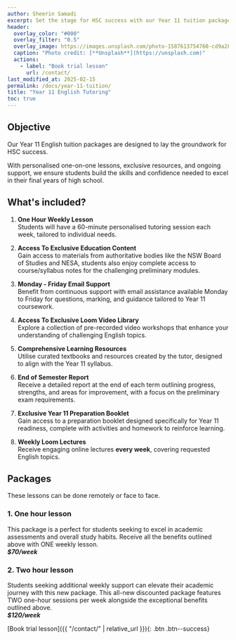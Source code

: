 ```yaml
---
author: Sheerin Samadi
excerpt: Set the stage for HSC success with our Year 11 tuition packages.
header:
  overlay_color: "#000"
  overlay_filter: "0.5"
  overlay_image: https://images.unsplash.com/photo-1587613754760-cd9a285831b3
  caption: "Photo credit: [**Unsplash**](https://unsplash.com)"
  actions:
    - label: "Book trial lesson"
      url: /contact/
last_modified_at: 2025-02-15
permalink: /docs/year-11-tuition/
title: "Year 11 English Tutoring"
toc: true
---
```


## Objective

Our Year 11 English tuition packages are designed to lay the groundwork for HSC success.

With personalised one-on-one lessons, exclusive resources, and ongoing support, we ensure students build the skills and confidence needed to excel in their final years of high school.

## What's included?

1. **One Hour Weekly Lesson**\
Students will have a 60-minute personalised tutoring session each week, tailored to individual needs. 

1. **Access To Exclusive Education Content**\
Gain access to materials from authoritative bodies like the NSW Board of Studies and NESA, students also enjoy complete access to course/syllabus notes for the challenging preliminary modules.

1. **Monday - Friday Email Support**\
Benefit from continuous support with email assistance available Monday to Friday for questions, marking, and guidance tailored to Year 11 coursework.

1. **Access To Exclusive Loom Video Library**\
Explore a collection of pre-recorded video workshops that enhance your understanding of challenging English topics.

1. **Comprehensive Learning Resources**\
Utilise curated textbooks and resources created by the tutor, designed to align with the Year 11 syllabus.

1. **End of Semester Report**\
Receive a detailed report at the end of each term outlining progress, strengths, and areas for improvement, with a focus on the preliminary exam requirements.

1. **Exclusive Year 11 Preparation Booklet**\
Gain access to a preparation booklet designed specifically for Year 11 readiness, complete with activities and homework to reinforce learning.

1. **Weekly Loom Lectures**\
Receive engaging online lectures **every week**, covering requested English topics. 

## Packages

These lessons can be done remotely or face to face.

### 1. One hour lesson

This package is a perfect for students seeking to excel in academic assessments and overall study habits.
Receive all the benefits outlined above with ONE weekly lesson.\
**_$70/week_**

### 2. Two hour lesson

Students seeking additional weekly support can elevate their academic journey with this new package.
This all-new discounted package features TWO one-hour sessions per week alongside the exceptional benefits outlined above.\
**_$120/week_**

[Book trial lesson]({{ "/contact/" | relative_url }}){: .btn .btn--success}
